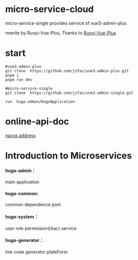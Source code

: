 # micro-service-cloud

micro-service-single provides service of vue3-admin-plus

rewrite by Ruoyi-Vue-Plus, Thanks to [Ruoyi-Vue-Plus](https://gitee.com/dromara/RuoYi-Vue-Plus)

# start

```shell
#vue3-admin-plus
git clone  https://github.com/jzfai/vue3-admin-plus.git
pnpm i
pnpm run dev

#micro-service-single
git clone  https://github.com/jzfai/vue3-admin-single.git

run  hugo-admin/HugoApplication
```

# online-api-doc

[nacos address](http://111.230.198.245:8848/nacos)

# Introduction to Microservices

#### hugo-admin：

main application

#### hugo-common:

common dependence pom

#### hugo-system：

user role permission(rbac) service

#### hugo-generator：

low code generator plateForm


